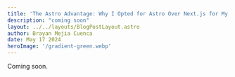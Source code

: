 ```yaml
---
title: 'The Astro Advantage: Why I Opted for Astro Over Next.js for My Portfolio'
description: "coming soon"
layout: ../../layouts/BlogPostLayout.astro
author: Brayan Mejia Cuenca
date: May 17 2024
heroImage: '/gradient-green.webp'
---
```


Coming soon.